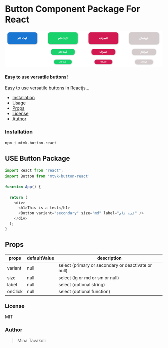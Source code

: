 # Button Component Package For React

![button-component](https://github.com/minatavakoli/mtvk-button-react/blob/main/public/buttonimage.png)

#### Easy to use versatile buttons!

Easy to use versatile buttons in Reactjs...

- [Installation](#installation)
- [Usage](#USE)
- [Props](#Props)
- [License](#license)
- [Author](#author)

### Installation

```bash
npm i mtvk-button-react
```

## USE Button Package

```js
import React from "react";
import Button from 'mtvk-button-react'

function App() {

  return (
    <div>
      <h1>This is a test</h1>
      <Button variant="secondary" size="md" label="ثبت نام" />
    </div>
  );
}
```

## Props

| props    | defaultValue | description                                              |
| -------- | ------------ | -------------------------------------------------------- |
| variant  | null         | select (primary or secondary or deactivate or null) |
| size     | null         | select (lg or md or sm or null) |
| label    | null         | select (optional string) |
| onClick  | null         | select (optional function) |

### License

MIT

### Author

> Mina Tavakoli

